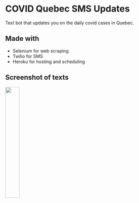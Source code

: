 # COVID Quebec SMS Updates
Text bot that updates you on the daily covid cases in Quebec. 

## Made with
* Selenium for web scraping
* Twilio for SMS
* Heroku for hosting and scheduling

## Screenshot of texts
<img src="https://user-images.githubusercontent.com/46686623/103331512-4ddcc180-4a34-11eb-8b5f-19497b5ec41e.png" width=30%>
